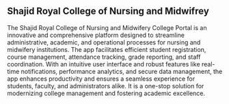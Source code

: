 ## Shajid Royal College of Nursing and Midwifrey

The Shajid Royal College of Nursing and Midwifery College Portal is an innovative and comprehensive platform designed to streamline administrative, academic, and operational processes for nursing and midwifery institutions. The app facilitates efficient student registration, course management, attendance tracking, grade reporting, and staff coordination. With an intuitive user interface and robust features like real-time notifications, performance analytics, and secure data management, the app enhances productivity and ensures a seamless experience for students, faculty, and administrators alike. It is a one-stop solution for modernizing college management and fostering academic excellence.
